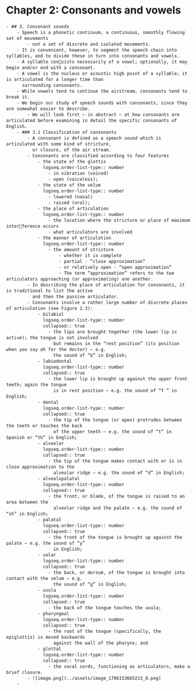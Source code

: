 # Chapter 2: Consonants and vowels
	- ## 3. Consonant sounds
		- Speech is a phonetic continuum, a continuous, smoothly flowing set of movements
			- not a set of discrete and isolated movements.
		- It is convenient, however, to segment the speech chain into syllables, and to divide these in turn into consonants and vowels.
		- A syllable consists necessarily of a vowel; optionally, it may begin and/or end with a consonant.
		- A vowel is the nucleus or acoustic high point of a syllable; it is articulated for a longer time than 
		  surrounding consonants.
		- While vowels tend to continue the airstream, consonants tend to break it.
		- We begin our study of speech sounds with consonants, since they are somewhat easier to describe.
			- We will look first – in abstract – at how consonants are articulated before examining in detail the specific consonants of English.
		- ### 3.1 Classification of consonants
			- A consonant is defined as a speech sound which is articulated with some kind of stricture, 
			  or closure, of the air stream.
			- Consonants are classified according to four features
				- the state of the glottis
				  logseq.order-list-type:: number
					- in vibration (voiced)
					- open (voiceless);
				- the state of the velum
				  logseq.order-list-type:: number
					- lowered (nasal)
					- raised (oral);
				- the place of articulation
				  logseq.order-list-type:: number
					- the location where the stricture or place of maximum interference occurs
					- what articulators are involved
				- the manner of articulation
				  logseq.order-list-type:: number
					- the amount of stricture
						- whether it is complete
						- partial - “close approximation”
						- or relatively open - “open approximation”
						- The term “approximation” refers to the two articulators approaching (or approximating) one another.
			- In describing the place of articulation for consonants, it is traditional to list the active 
			  and then the passive articulator.
			- Consonants involve a rather large number of discrete places of articulation (see Figure 2.3):
				- bilabial
				  logseq.order-list-type:: number
				  collapsed:: true
					- the lips are brought together (the lower lip is active); the tongue is not involved 
					  but remains in the “rest position” (its position when you say ah for the doctor) – e.g. 
					  the sound of “b” in English;
				- labiodental
				  logseq.order-list-type:: number
				  collapsed:: true
					- the lower lip is brought up against the upper front teeth; again the tongue 
					  is in rest position – e.g. the sound of “f ” in English;
				- dental
				  logseq.order-list-type:: number
				  collapsed:: true
					- the tip of the tongue (or apex) protrudes between the teeth or touches the back 
					  of the upper teeth – e.g. the sound of “t” in Spanish or “th” in English;
				- alveolar
				  logseq.order-list-type:: number
				  collapsed:: true
					- the tip of the tongue makes contact with or is in close approximation to the 
					  alveolar ridge – e.g. the sound of “d” in English;
				- alveolopalatal
				  logseq.order-list-type:: number
				  collapsed:: true
					- the front, or blade, of the tongue is raised to an area between the 
					  alveolar ridge and the palate – e.g. the sound of “sh” in English;
				- palatal
				  logseq.order-list-type:: number
				  collapsed:: true
					- the front of the tongue is brought up against the palate – e.g. the sound of “y” 
					  in English;
				- velar
				  logseq.order-list-type:: number
				  collapsed:: true
					- the back, or dorsum, of the tongue is brought into contact with the velum – e.g. 
					  the sound of “g” in English;
				- uvula
				  logseq.order-list-type:: number
				  collapsed:: true
					- the back of the tongue touches the uvula;
				- pharyngeal
				  logseq.order-list-type:: number
				  collapsed:: true
					- the root of the tongue (specifically, the epiglottis) is moved backwards 
					  against the wall of the pharynx; and
				- glottal
				  logseq.order-list-type:: number
				  collapsed:: true
					- the vocal cords, functioning as articulators, make a brief closure.
			- ![image.png](../assets/image_1706153665213_0.png)
		-